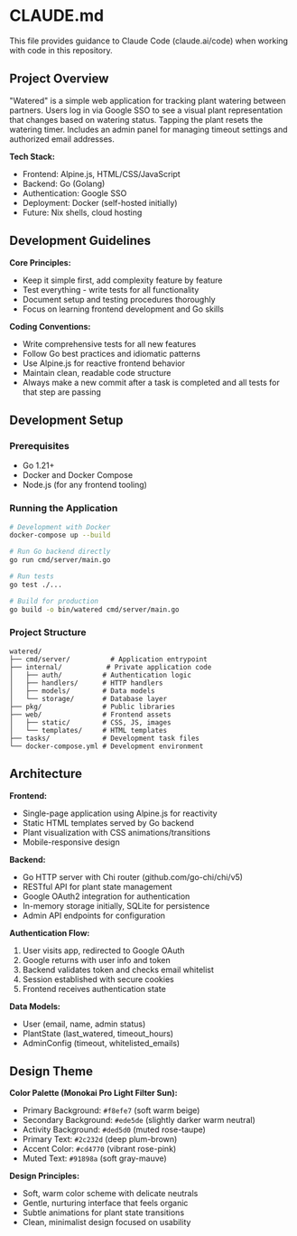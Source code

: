 # CLAUDE.md

This file provides guidance to Claude Code (claude.ai/code) when working with code in this repository.

## Project Overview

"Watered" is a simple web application for tracking plant watering between partners. Users log in via Google SSO to see a visual plant representation that changes based on watering status. Tapping the plant resets the watering timer. Includes an admin panel for managing timeout settings and authorized email addresses.

**Tech Stack:**
- Frontend: Alpine.js, HTML/CSS/JavaScript
- Backend: Go (Golang)
- Authentication: Google SSO
- Deployment: Docker (self-hosted initially)
- Future: Nix shells, cloud hosting

## Development Guidelines

**Core Principles:**
- Keep it simple first, add complexity feature by feature
- Test everything - write tests for all functionality
- Document setup and testing procedures thoroughly
- Focus on learning frontend development and Go skills

**Coding Conventions:**
- Write comprehensive tests for all new features
- Follow Go best practices and idiomatic patterns
- Use Alpine.js for reactive frontend behavior
- Maintain clean, readable code structure
- Always make a new commit after a task is completed and all tests for that step are passing

## Development Setup

### Prerequisites
- Go 1.21+
- Docker and Docker Compose
- Node.js (for any frontend tooling)

### Running the Application
```bash
# Development with Docker
docker-compose up --build

# Run Go backend directly
go run cmd/server/main.go

# Run tests
go test ./...

# Build for production
go build -o bin/watered cmd/server/main.go
```

### Project Structure
```
watered/
├── cmd/server/          # Application entrypoint
├── internal/           # Private application code
│   ├── auth/          # Authentication logic
│   ├── handlers/      # HTTP handlers
│   ├── models/        # Data models
│   └── storage/       # Database layer
├── pkg/               # Public libraries
├── web/               # Frontend assets
│   ├── static/        # CSS, JS, images
│   └── templates/     # HTML templates
├── tasks/             # Development task files
└── docker-compose.yml # Development environment
```

## Architecture

**Frontend:**
- Single-page application using Alpine.js for reactivity
- Static HTML templates served by Go backend
- Plant visualization with CSS animations/transitions
- Mobile-responsive design

**Backend:**
- Go HTTP server with Chi router (github.com/go-chi/chi/v5)
- RESTful API for plant state management
- Google OAuth2 integration for authentication
- In-memory storage initially, SQLite for persistence
- Admin API endpoints for configuration

**Authentication Flow:**
1. User visits app, redirected to Google OAuth
2. Google returns with user info and token
3. Backend validates token and checks email whitelist
4. Session established with secure cookies
5. Frontend receives authentication state

**Data Models:**
- User (email, name, admin status)
- PlantState (last_watered, timeout_hours)
- AdminConfig (timeout, whitelisted_emails)

## Design Theme

**Color Palette (Monokai Pro Light Filter Sun):**
- Primary Background: `#f8efe7` (soft warm beige)
- Secondary Background: `#ede5de` (slightly darker warm neutral)
- Activity Background: `#ded5d0` (muted rose-taupe)
- Primary Text: `#2c232d` (deep plum-brown)
- Accent Color: `#cd4770` (vibrant rose-pink)
- Muted Text: `#91898a` (soft gray-mauve)

**Design Principles:**
- Soft, warm color scheme with delicate neutrals
- Gentle, nurturing interface that feels organic
- Subtle animations for plant state transitions
- Clean, minimalist design focused on usability